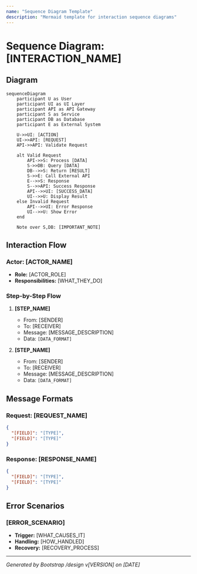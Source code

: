 ```yaml
---
name: "Sequence Diagram Template"
description: "Mermaid template for interaction sequence diagrams"
---
```


# Sequence Diagram: [INTERACTION_NAME]

## Diagram

```mermaid
sequenceDiagram
    participant U as User
    participant UI as UI Layer
    participant API as API Gateway
    participant S as Service
    participant DB as Database
    participant E as External System

    U->>UI: [ACTION]
    UI->>API: [REQUEST]
    API->>API: Validate Request

    alt Valid Request
        API->>S: Process [DATA]
        S->>DB: Query [DATA]
        DB-->>S: Return [RESULT]
        S->>E: Call External API
        E-->>S: Response
        S-->>API: Success Response
        API-->>UI: [SUCCESS_DATA]
        UI-->>U: Display Result
    else Invalid Request
        API-->>UI: Error Response
        UI-->>U: Show Error
    end

    Note over S,DB: [IMPORTANT_NOTE]
```

## Interaction Flow

### Actor: [ACTOR_NAME]
- **Role:** [ACTOR_ROLE]
- **Responsibilities:** [WHAT_THEY_DO]

### Step-by-Step Flow

1. **[STEP_NAME]**
   - From: [SENDER]
   - To: [RECEIVER]
   - Message: [MESSAGE_DESCRIPTION]
   - Data: `[DATA_FORMAT]`

2. **[STEP_NAME]**
   - From: [SENDER]
   - To: [RECEIVER]
   - Message: [MESSAGE_DESCRIPTION]
   - Data: `[DATA_FORMAT]`

## Message Formats

### Request: [REQUEST_NAME]
```json
{
  "[FIELD]": "[TYPE]",
  "[FIELD]": "[TYPE]"
}
```

### Response: [RESPONSE_NAME]
```json
{
  "[FIELD]": "[TYPE]",
  "[FIELD]": "[TYPE]"
}
```

## Error Scenarios

### [ERROR_SCENARIO]
- **Trigger:** [WHAT_CAUSES_IT]
- **Handling:** [HOW_HANDLED]
- **Recovery:** [RECOVERY_PROCESS]

---
*Generated by Bootstrap /design v[VERSION] on [DATE]*